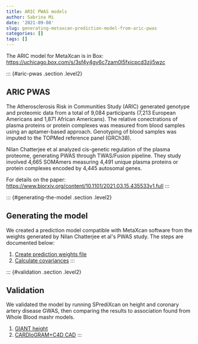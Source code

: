 ```yaml
---
title: ARIC PWAS models
author: Sabrina Mi
date: '2021-09-08'
slug: generating-metaxcan-prediction-model-from-aric-pwas
categories: []
tags: []
---
```


The ARIC model for MetaXcan is in Box: <https://uchicago.box.com/s/3sf4y4gv6c7zam0l5fxicpcd3zji5wzc>

::: {#aric-pwas .section .level2}
## ARIC PWAS

The Atherosclerosis Risk in Communities Study (ARIC) generated genotype and proteomic data from a total of 9,084 participants (7,213 European Americans and 1,871 African Americans). The relative conectrations of plasma proteins or protein complexes was measured from blood samples using an aptamer-based approach. Genotyping of blood samples was imputed to the TOPMed reference panel (GRCh38).

Nilan Chatterjee et al analyzed cis-genetic regulation of the plasma proteome, generating PWAS through TWAS/Fusion pipeline. They study involved 4,665 SOMAmers measuring 4,491 unique plasma proteins or protein complexes encoded by 4,445 autosomal genes.

For details on the paper: <https://www.biorxiv.org/content/10.1101/2021.03.15.435533v1.full>
:::

::: {#generating-the-model .section .level2}
## Generating the model

We created a prediction model compatible with MetaXcan software from the weights generated by Nilan Chatterjee et al's PWAS study. The steps are documented below:

1.  [Create prediction weights file](weights_EA.html)
2.  [Calculate covariances](covariances_EA_hg38.html)
:::

::: {#validation .section .level2}
## Validation

We validated the model by running SPrediXcan on height and coronary artery disease GWAS, then comparing the results to association found from Whole Blood mashr models.

1.  [GIANT height](ARIC_EA_hg38_validation_height.html)
2.  [CARDIoGRAM+C4D CAD](ARIC_EA_hg38_validation.html)
:::
